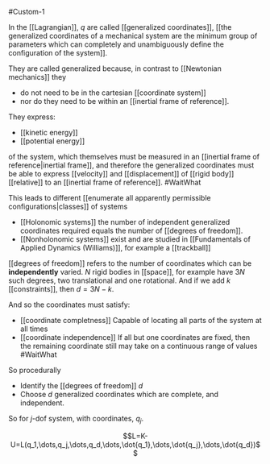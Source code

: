 #Custom-1 

In the [[Lagrangian]], $q$ are called [[generalized coordinates]], [[the generalized coordinates of a mechanical system are the minimum group of parameters which can completely and unambiguously define the configuration of the system]]. 

They are called generalized because, in contrast to [[Newtonian mechanics]] they 
- do not need to be in the cartesian [[coordinate system]]
- nor do they need to be within an [[inertial frame of reference]].

They express:
- [[kinetic energy]]
- [[potential energy]]

of the system, which themselves must be measured in an [[inertial frame of reference|inertial frame]], and therefore the generalized coordinates must be able to express [[velocity]] and [[displacement]] of [[rigid body]] [[relative]] to an [[inertial frame of reference]]. #WaitWhat 

This leads to different [[enumerate all apparently permissible configurations|classes]] of systems
- [[Holonomic systems]] the number of independent generalized coordinates required equals the number of [[degrees of freedom]].
- [[Nonholonomic systems]] exist and are studied in [[Fundamentals of Applied Dynamics (Williams)]], for example a [[trackball]]

[[degrees of freedom]] refers to the number of coordinates which can be **independently** varied. $N$ rigid bodies in [[space]], for example have $3N$ such degrees, two translational and one rotational. And if we add $k$ [[constraints]], then $d=3N-k$.

And so the coordinates must satisfy:
- [[coordinate completness]] Capable of locating all parts of the system at all times
- [[coordinate independence]] If all but one coordinates are fixed, then the remaining coordinate still may take on a continuous range of values #WaitWhat 

So procedurally
- Identify the [[degrees of freedom]] $d$
- Choose $d$ generalized coordinates which are complete, and independent.

So for $j$-dof system, with coordinates, $q_j$.

$$L=K-U=L(q_1,\dots,q_j,\dots,q_d,\dots,\dot{q_1},\dots,\dot{q_j},\dots,\dot{q_d})$$
